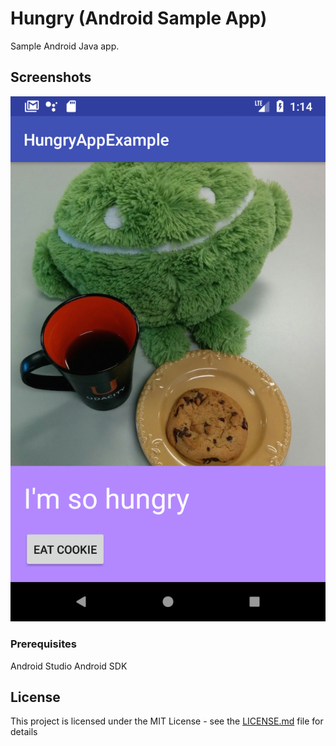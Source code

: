 # Hungry (Android Sample App)

Sample Android Java app.

## Screenshots

<img src="https://github.com/bushki/hungry/blob/master/screenshots/Before.png?raw=false" width:192px height:320px/>


### Prerequisites

Android Studio
Android SDK


## License

This project is licensed under the MIT License - see the [LICENSE.md](LICENSE.md) file for details


